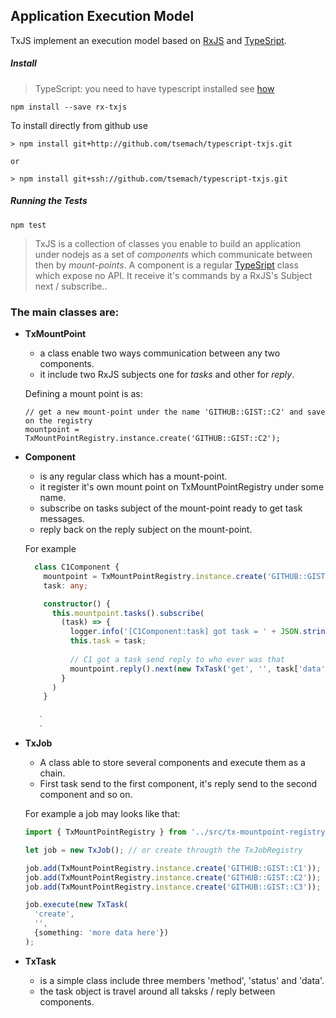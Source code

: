 ## Application Execution Model
TxJS implement an execution model based on [RxJS](https://rxjs-dev.firebaseapp.com/) and [TypeSript](https://www.typescriptlang.org/).

##### Install
>TypeScript: you need to have typescript installed see [how](https://www.typescriptlang.org/docs/handbook/typescript-in-5-minutes.html)

````
npm install --save rx-txjs
````

To install directly from github use
````
> npm install git+http://github.com/tsemach/typescript-txjs.git

or

> npm install git+ssh://github.com/tsemach/typescript-txjs.git
```` 

##### Running the Tests
````
npm test
```` 

>TxJS is a collection of classes you enable to build an application under nodejs as a set of *components* which communicate between then by *mount-points*.
A component is a regular [TypeSript](https://www.typescriptlang.org/) class which expose no API. It receive it's commands by a RxJS's Subject next / subscribe..

### The main classes are:

- **TxMountPoint** 
    - a class enable two ways communication between any two components.
    - it include two RxJS subjects one for *tasks* and other for *reply*.
    
    Defining a mount point is as:   
    ````typscript    
    // get a new mount-point under the name 'GITHUB::GIST::C2' and save on the registry
    mountpoint = TxMountPointRegistry.instance.create('GITHUB::GIST::C2');    
    ````

- **Component**
    - is any regular class which has a mount-point.
    - it register it's own mount point on TxMountPointRegistry under some name.
    - subscribe on tasks subject of the mount-point ready to get task messages.
    - reply back on the reply subject on the mount-point.    
    
    For example 
    ````typescript
      class C1Component {
        mountpoint = TxMountPointRegistry.instance.create('GITHUB::GIST::C1');    
        task: any;
    
        constructor() {
          this.mountpoint.tasks().subscribe(
            (task) => {
              logger.info('[C1Component:task] got task = ' + JSON.stringify(task, undefined, 2));
              this.task = task;
              
              // C1 got a task send reply to who ever was that                  
              mountpoint.reply().next(new TxTask('get', '', task['data']));
            }
          )  
        }
    
       .
       .
    ````

        
- **TxJob**
    - A class able to store several components and execute them as a chain.
    - First task send to the first component, it's reply send to the second component and so on. 

    For example a job may looks like that:                
    ````typescript
    import { TxMountPointRegistry } from '../src/tx-mountpoint-registry';

    let job = new TxJob(); // or create througth the TxJobRegistry

    job.add(TxMountPointRegistry.instance.create('GITHUB::GIST::C1'));
    job.add(TxMountPointRegistry.instance.create('GITHUB::GIST::C2'));
    job.add(TxMountPointRegistry.instance.create('GITHUB::GIST::C3'));

    job.execute(new TxTask(
      'create',
      '',
      {something: 'more data here'})
    );
     ````
- **TxTask** 
    - is a simple class include three members 'method', 'status' and 'data'.
    - the task object is travel around all taksks / reply between components.
        
         

    
  
  

